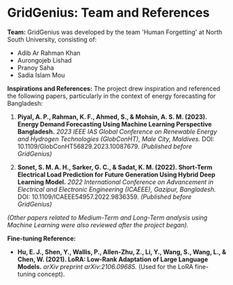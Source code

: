 # GridGenius: Team and References

**Team:**
GridGenius was developed by the team 'Human Forgetting' at North South University, consisting of:
*   Adib Ar Rahman Khan
*   Aurongojeb Lishad
*   Pranoy Saha
*   Sadia Islam Mou

**Inspirations and References:**
The project drew inspiration and referenced the following papers, particularly in the context of energy forecasting for Bangladesh:

1.  **Piyal, A. P., Rahman, K. F., Ahmed, S., & Mohsin, A. S. M. (2023). Energy Demand Forecasting Using Machine Learning Perspective Bangladesh.** *2023 IEEE IAS Global Conference on Renewable Energy and Hydrogen Technologies (GlobConHT), Male City, Maldives.* DOI: 10.1109/GlobConHT56829.2023.10087679. *(Published before GridGenius)*

2.  **Sonet, S. M. A. H., Sarker, G. C., & Sadat, K. M. (2022). Short-Term Electrical Load Prediction for Future Generation Using Hybrid Deep Learning Model.** *2022 International Conference on Advancement in Electrical and Electronic Engineering (ICAEEE), Gazipur, Bangladesh.* DOI: 10.1109/ICAEEE54957.2022.9836359. *(Published before GridGenius)*

*(Other papers related to Medium-Term and Long-Term analysis using Machine Learning were also reviewed after the project began).*

**Fine-tuning Reference:**
*   **Hu, E. J., Shen, Y., Wallis, P., Allen-Zhu, Z., Li, Y., Wang, S., Wang, L., & Chen, W. (2021). LoRA: Low-Rank Adaptation of Large Language Models.** *arXiv preprint arXiv:2106.09685.* (Used for the LoRA fine-tuning concept).
